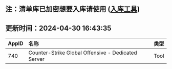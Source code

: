 ## 注：清单库已加密想要入库请使用 ([入库工具](https://github.com/BlankTMing/ManifestAutoUpdate/releases))

## 更新时间：2024-04-30 16:43:35
| AppID | 名称 | 类型  |
| :-------------------- | :----------------------------- | :----------- |
| 740 | Counter-Strike Global Offensive - Dedicated Server| Tool |
